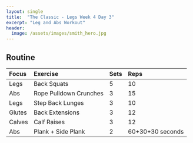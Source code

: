 ```yaml
---
layout: single
title:  "The Classic - Legs Week 4 Day 3"
excerpt: "Leg and Abs Workout"
header:
  image: /assets/images/smith_hero.jpg
---
```


## Routine

| Focus | Exercise | Sets | Reps |
|:-|:-|:-|:-|
|Legs|Back Squats|5|10|
|Abs|Rope Pulldown Crunches|3|15|
|Legs|Step Back Lunges|3|10|
|Glutes|Back Extensions|3|12|
|Calves|Calf Raises|3|12|
|Abs|Plank + Side Plank|2|60+30+30 seconds|
